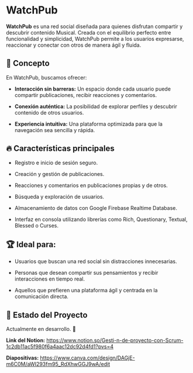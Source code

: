 # WatchPub
**WatchPub** es una red social diseñada para quienes disfrutan compartir y descubrir contenido Musical. Creada con el equilibrio perfecto entre funcionalidad y simplicidad, WatchPub permite a los usuarios expresarse, reaccionar y conectar con otros de manera ágil y fluida.

## 🎯 **Concepto**

En WatchPub, buscamos ofrecer:

- **Interacción sin barreras:** Un espacio donde cada usuario puede compartir publicaciones, recibir reacciones y comentarios.

- **Conexión auténtica:** La posibilidad de explorar perfiles y descubrir contenido de otros usuarios.

- **Experiencia intuitiva:** Una plataforma optimizada para que la navegación sea sencilla y rápida.

## 🔥 **Características principales**

- Registro e inicio de sesión seguro.

- Creación y gestión de publicaciones.

- Reacciones y comentarios en publicaciones propias y de otros.

- Búsqueda y exploración de usuarios.

- Almacenamiento de datos con Google Firebase Realtime Database.

- Interfaz en consola utilizando librerías como Rich, Questionary, Textual, Blessed o Curses.

## 🏆 **Ideal para:**

- Usuarios que buscan una red social sin distracciones innecesarias.

- Personas que desean compartir sus pensamientos y recibir interacciones en tiempo real.

- Aquellos que prefieren una plataforma ágil y centrada en la comunicación directa.


## 📍 **Estado del Proyecto**
Actualmente en desarrollo. 🚧

**Link del Notion:** https://www.notion.so/Gesti-n-de-proyecto-con-Scrum-1c2db11ac5f980f6a4aac12dc92d4fd1?pvs=4

**Diapositivas:** https://www.canva.com/design/DAGjE-m6C0M/aWI293fm95_RdXhwGGJ9wA/edit

